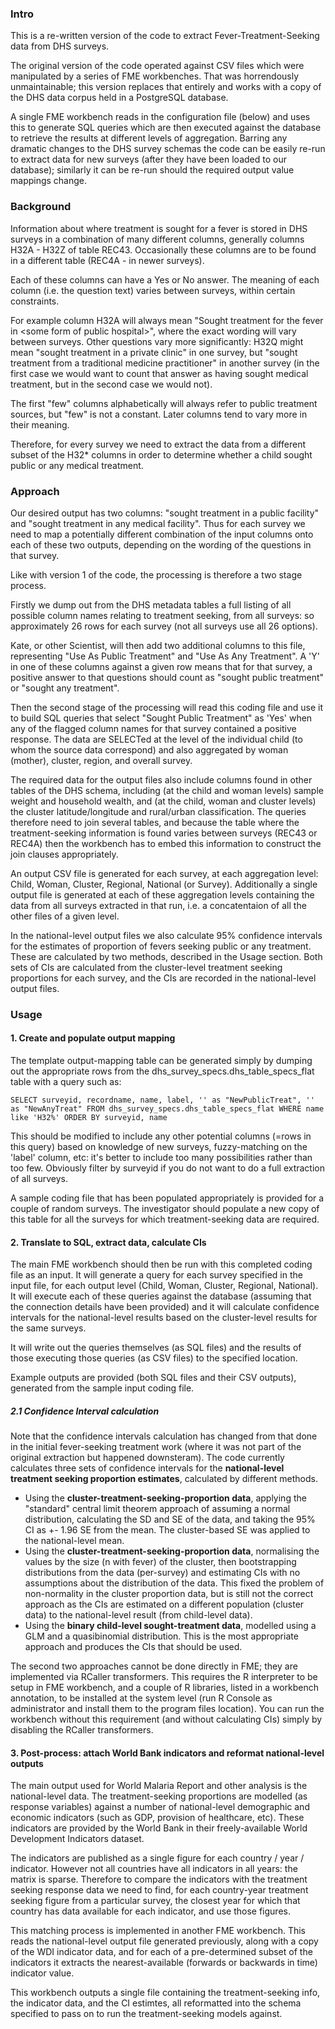 ### Intro

This is a re-written version of the code to extract Fever-Treatment-Seeking data from DHS surveys.

The original version of the code operated against CSV files which were manipulated by a series of FME workbenches. That was horrendously unmaintainable; this version replaces that entirely and works with a copy of the DHS data corpus held in a PostgreSQL database.

A single FME workbench reads in the configuration file (below) and uses this to generate SQL queries which are then executed against the database to retrieve the results at different levels of aggregation. Barring any dramatic changes to the DHS survey schemas the code can be easily re-run to extract data for new surveys (after they have been loaded to our database); similarly it can be re-run should the required output value mappings change.

### Background

Information about where treatment is sought for a fever is stored in DHS surveys in a combination of many different columns, generally columns H32A - H32Z of table REC43.
Occasionally these columns are to be found in a different table (REC4A - in newer surveys).

Each of these columns can have a Yes or No answer. The meaning of each column (i.e. the question text) varies between surveys, within certain constraints.

For example column H32A will always mean "Sought treatment for the fever in &lt;some form of public hospital&gt;", where the exact wording will vary between surveys. Other questions vary more significantly: H32Q might mean "sought treatment in a private clinic" in one survey, but "sought treatment from a traditional medicine practitioner" in another survey (in the first case we would want to count that answer as having sought medical treatment, but in the second case we would not).

The first "few" columns alphabetically will always refer to public treatment sources, but "few" is not a constant. Later columns tend to vary more in their meaning.

Therefore, for every survey we need to extract the data from a different subset of the H32* columns in order to determine whether a child sought public or any medical treatment.

### Approach

Our desired output has two columns: "sought treatment in a public facility" and "sought treatment in any medical facility". Thus for each survey we need to map a potentially different combination of the input columns onto each of these two outputs, depending on the wording of the questions in that survey.

Like with version 1 of the code, the processing is therefore a two stage process.

Firstly we dump out from the DHS metadata tables a full listing of all possible column names relating to treatment seeking, from all surveys: so approximately 26 rows for each survey (not all surveys use all 26 options).

Kate, or other Scientist, will then add two additional columns to this file, representing "Use As Public Treatment" and "Use As Any Treatment". A 'Y' in one of these columns against a given row means that for that survey, a positive answer to that questions should count as "sought public treatment" or "sought any treatment".

Then the second stage of the processing will read this coding file and use it to build SQL queries that select "Sought Public Treatment" as 'Yes' when any of the flagged column names for that survey contained a positive response.  The data are SELECTed at the level of the individual child (to whom the source data correspond) and also aggregated by woman (mother), cluster, region, and overall survey.

The required data for the output files also include columns found in other tables of the DHS schema, including (at the child and woman levels) sample weight and household wealth, and (at the child, woman and cluster levels) the cluster latitude/longitude and rural/urban classification. The queries therefore need to join several tables, and because the table where the treatment-seeking information is found varies between surveys (REC43 or REC4A) then the workbench has to embed this information to construct the join clauses appropriately.

An output CSV file is generated for each survey, at each aggregation level: Child, Woman, Cluster, Regional, National (or Survey). Additionally a single output file is generated at each of these aggregation levels containing the data from all surveys extracted in that run, i.e. a concatentaion of all the other files of a given level.

In the national-level output files we also calculate 95% confidence intervals for the estimates of proportion of fevers seeking public or any treatment. These are calculated by two methods, described in the Usage section. Both sets of CIs are calculated from the cluster-level treatment seeking proportions for each survey, and the CIs are recorded in the national-level output files.

### Usage

#### 1. Create and populate output mapping
The template output-mapping table can be generated simply by dumping out the appropriate rows from the dhs_survey_specs.dhs_table_specs_flat table with a query such as:

`SELECT surveyid, recordname, name, label, '' as "NewPublicTreat", '' as "NewAnyTreat" FROM dhs_survey_specs.dhs_table_specs_flat WHERE name like 'H32%' ORDER BY surveyid, name`

This should be modified to include any other potential columns (=rows in this query) based on knowledge of new surveys, fuzzy-matching on the 'label' column, etc: it's better to include too many possibilities rather than too few. Obviously filter by surveyid if you do not want to do a full extraction of all surveys.

A sample coding file that has been populated appropriately is provided for a couple of random surveys. The investigator should populate a new copy of this table for all the surveys for which treatment-seeking data are required.

#### 2. Translate to SQL, extract data, calculate CIs
The main FME workbench should then be run with this completed coding file as an input. It will generate a query for each survey specified in the input file, for each output level (Child, Woman, Cluster, Regional, National). It will execute each of these queries against the database (assuming that the connection details have been provided) and it will calculate confidence intervals for the national-level results based on the cluster-level results for the same surveys.

It will write out the queries themselves (as SQL files) and the results of those executing those queries (as CSV files) to the specified location.

Example outputs are provided (both SQL files and their CSV outputs), generated from the sample input coding file.

##### 2.1 Confidence Interval calculation

Note that the confidence intervals calculation has changed from that done in the initial fever-seeking treatment work (where it was not part of the original extraction but happened downsteram). The code currently calculates three sets of confidence intervals for the **national-level treatment seeking proportion estimates**, calculated by different methods.
* Using the **cluster-treatment-seeking-proportion data**, applying the "standard" central limit theorem approach of assuming a normal distribution, calculating the SD and SE of the data, and taking the 95% CI as +- 1.96 SE from the mean. The cluster-based SE was applied to the national-level mean.
* Using the **cluster-treatment-seeking-proportion data**, normalising the values by the size (n with fever) of the cluster, then bootstrapping distributions from the data (per-survey) and estimating CIs with no assumptions about the distribution of the data. This fixed the problem of non-normality in the cluster proportion data, but is still not the correct approach as the CIs are estimated on a different population (cluster data) to the national-level result (from child-level data).
* Using the **binary child-level sought-treatment data**, modelled using a GLM and a quasibinomial distribution. This is the most appropriate approach and produces the CIs that should be used.

The second two approaches cannot be done directly in FME; they are implemented via RCaller transformers. This requires the R interpreter to be setup in FME workbench, and a couple of R libraries, listed in a workbench annotation, to be installed at the system level (run R Console as administrator and install them to the program files location). You can run the workbench without this requirement (and without calculating CIs) simply by disabling the RCaller transformers.

#### 3. Post-process: attach World Bank indicators and reformat national-level outputs
The main output used for World Malaria Report and other analysis is the national-level data. The treatment-seeking proportions are modelled (as response variables) against a number of national-level demographic and economic indicators (such as GDP, provision of healthcare, etc). These indicators are provided by the World Bank in their freely-available World Development Indicators dataset.

The indicators are published as a single figure for each country / year / indicator. However not all countries have all indicators in all years: the matrix is sparse. Therefore to compare the indicators with the treatment seeking response data we need to find, for each country-year treatment seeking figure from a particular survey, the closest year for which that country has data available for each indicator, and use those figures.

This matching process is implemented in another FME workbench. This reads the national-level output file generated previously, along with a copy of the WDI indicator data, and for each of a pre-determined subset of the indicators it extracts the nearest-available (forwards or backwards in time) indicator value.

This workbench outputs a single file containing the treatment-seeking info, the indicator data, and the CI estimtes, all reformatted into the schema specified to pass on to run the treatment-seeking models against.
